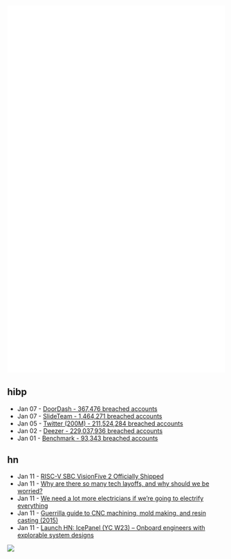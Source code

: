 ![Metrics](https://raw.githubusercontent.com/phixion/phixion/master/metrics.svg)

## hibp

<!--
for https://github.com/phixion/phixion/blob/main/.github/workflows/feeds.yml
-->
<!--START_SECTION:haveibeenpwnd-->
- Jan 07 - [DoorDash - 367,476 breached accounts](https://haveibeenpwned.com/PwnedWebsites#DoorDash)
- Jan 07 - [SlideTeam - 1,464,271 breached accounts](https://haveibeenpwned.com/PwnedWebsites#SlideTeam)
- Jan 05 - [Twitter (200M) - 211,524,284 breached accounts](https://haveibeenpwned.com/PwnedWebsites#Twitter200M)
- Jan 02 - [Deezer - 229,037,936 breached accounts](https://haveibeenpwned.com/PwnedWebsites#Deezer)
- Jan 01 - [Benchmark - 93,343 breached accounts](https://haveibeenpwned.com/PwnedWebsites#Benchmark)
<!--END_SECTION:haveibeenpwnd-->

## hn

<!--
for https://github.com/phixion/phixion/blob/main/.github/workflows/feeds.yml
-->
<!--START_SECTION:hn-->
- Jan 11 - [RISC-V SBC VisionFive 2 Officially Shipped](https://www.starfivetech.com/en/site/new_details/976)
- Jan 11 - [Why are there so many tech layoffs, and why should we be worried?](https://news.stanford.edu/2022/12/05/explains-recent-tech-layoffs-worried/)
- Jan 11 - [We need a lot more electricians if we’re going to electrify everything](https://www.canarymedia.com/articles/clean-energy-jobs/we-need-a-lot-more-electricians-if-were-going-to-electrify-everything)
- Jan 11 - [Guerrilla guide to CNC machining, mold making, and resin casting (2015)](https://lcamtuf.coredump.cx/gcnc/)
- Jan 11 - [Launch HN: IcePanel (YC W23) – Onboard engineers with explorable system designs](https://news.ycombinator.com/item?id=34338995)
<!--END_SECTION:hn-->

<!--
for https://yhype.me
-->
![](https://hit.yhype.me/github/profile?user_id=13013670)
